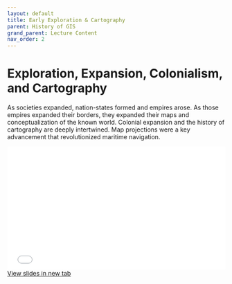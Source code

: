 ```yaml
---
layout: default
title: Early Exploration & Cartography
parent: History of GIS
grand_parent: Lecture Content
nav_order: 2
---
```


<!-- <details open markdown="block">
  <summary>
    Table of contents
  </summary>
  {: .text-delta }
1. TOC
{:toc}
</details>
--- -->

# Exploration, Expansion, Colonialism, and Cartography

As societies expanded, nation-states formed and empires arose.  As those empires expanded their borders, they expanded their maps and conceptualization of the known world.  Colonial expansion and the history of cartography are deeply intertwined.  Map projections were a key advancement that revolutionized maritime navigation.

<div style="overflow: hidden;
  padding-top: 56.25%;
  position: relative">
  <iframe src="content/Expansion.html" title="Processes" scrolling="no" frameborder="0"
    style="border: 0;
   height: 100%;
   left: 0;
   position: absolute;
   top: 0;
   width: 100%;">
   <p>Your browser does not support iframes.</p>
 </iframe>
</div>
<a href="content/Expansion.html" target="_blank">View slides in new tab</a>

